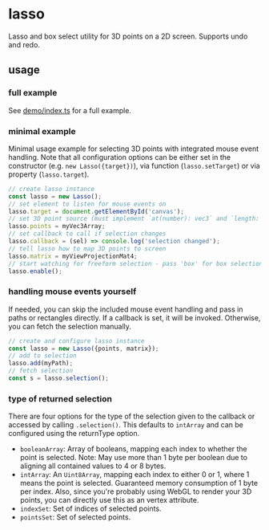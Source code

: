 # lasso

Lasso and box select utility for 3D points on a 2D screen. Supports undo and redo.

## usage

### full example

See [demo/index.ts](./demo/index.ts) for a full example.

### minimal example

Minimal usage example for selecting 3D points with integrated mouse event handling. Note that all configuration options can be either set in the constructor (e.g. `new Lasso({target})`), via function (`lasso.setTarget`) or via property (`lasso.target`).

```ts
// create lasso instance
const lasso = new Lasso();
// set element to listen for mouse events on
lasso.target = document.getElementById('canvas');
// set 3D point source (must implement `at(number): vec3` and `length: number`)
lasso.points = myVec3Array;
// set callback to call if selection changes
lasso.callback = (sel) => console.log('selection changed');
// tell lasso how to map 3D points to screen
lasso.matrix = myViewProjectionMat4;
// start watching for freeform selection - pass 'box' for box selection
lasso.enable();
```

### handling mouse events yourself

If needed, you can skip the included mouse event handling and pass in paths or rectangles directly. If a callback is set, it will be invoked. Otherwise, you can fetch the selection manually.

```ts
// create and configure lasso instance
const lasso = new Lasso({points, matrix});
// add to selection
lasso.add(myPath);
// fetch selection
const s = lasso.selection();
```

### type of returned selection

There are four options for the type of the selection given to the callback or accessed by calling `.selection()`. This defaults to `intArray` and can be configured using the returnType option.

- `booleanArray`: Array of booleans, mapping each index to whether the point is selected. Note: May use more than 1 byte per boolean due to aligning all contained values to 4 or 8 bytes.
- `intArray`: An `Uint8Array`, mapping each index to either 0 or 1, where 1 means the point is selected. Guaranteed memory consumption of 1 byte per index. Also, since you're probably using WebGL to render your 3D points, you can directly use this as an vertex attribute.
- `indexSet`: Set of indices of selected points.
- `pointsSet`: Set of selected points.
